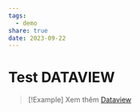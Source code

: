```yaml
---
tags:
  - demo
share: true
date: 2023-09-22
---
```


# Test DATAVIEW





> [!Example] Xem thêm
> [Dataview](./Dataview.md)

